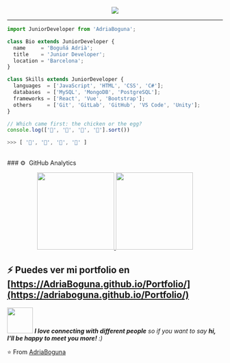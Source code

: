 <p align="center">
  <img src="https://github.com/thompsonemerson/thompsonemerson/raw/master/cover-thompson.png" />
</p>

---

```js
import JuniorDeveloper from 'AdriaBoguna';

class Bio extends JuniorDeveloper {
  name     = 'Boguñá Adrià';
  title    = 'Junior Developer';
  location = 'Barcelona';
}

class Skills extends JuniorDeveloper {
  languages  = ['JavaScript', 'HTML', 'CSS', 'C#'];
  databases  = ['MySQL', 'MongoDB', 'PostgreSQL'];
  frameworks = ['React', 'Vue', 'Bootstrap'];
  others     = ['Git', 'GitLab', 'GitHub', 'VS Code', 'Unity'];
}
```

```javascript
// Which came first: the chicken or the egg?
console.log(['🥚', '🐣', '🐥', '🐔'].sort())

>>> [ '🐔', '🐣', '🐥', '🥚' ]
```
<br>
### ⚙️ &nbsp;GitHub Analytics

<p align="center">
<a href="https://github.com/AdriaBoguna">
  <img height="180em" src="https://github-readme-stats-eight-theta.vercel.app/api?username=AdriaBoguna&show_icons=true&theme=algolia&include_all_commits=true&count_private=true"/>
  <img height="180em" src="https://github-readme-stats-eight-theta.vercel.app/api/top-langs/?username=AdriaBoguna&layout=compact&langs_count=8&theme=algolia"/>
</a>
</p>


⚡ Puedes ver mi portfolio en [https://AdriaBoguna.github.io/Portfolio/](https://adriaboguna.github.io/Portfolio/)
---
<img src="https://media.giphy.com/media/LnQjpWaON8nhr21vNW/giphy.gif" width="60"> <em><b>I love connecting with different people</b> so if you want to say <b>hi, I'll be happy to meet you more!</b> :)</em>

⭐️ From [AdriaBoguna](https://github.com/AdriaBoguna)
